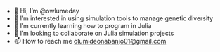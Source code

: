 - 👋 Hi, I’m @owlumeday
- 👀 I’m interested in using simulation tools to manage genetic diversity
- 🌱 I’m currently learning how to program in Julia
- 💞️ I’m looking to collaborate on Julia simulation projects
- 📫 How to reach me olumideonabanjo01@gmail.com

<!---
owlumeday/owlumeday is a ✨ special ✨ repository because its `README.md` (this file) appears on your GitHub profile.
You can click the Preview link to take a look at your changes.
--->
